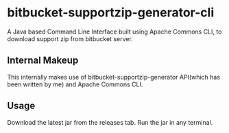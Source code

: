 # bitbucket-supportzip-generator-cli
A Java based Command Line Interface built using Apache Commons CLI, to download support zip from bitbucket server.

## Internal Makeup
This internally makes use of bitbucket-supportzip-generator API(which has been written by me) and Apache Commons CLI.

## Usage
Download the latest jar from the releases tab.
Run the jar in any terminal.
  
